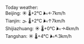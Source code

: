 Today weather:  
Beijing: ☀️ 🌡️+2°C 🌬️←7km/h  
Tianjin: 🌫  🌡️+2°C 🌬️↑7km/h  
Shijiazhuang: ☀️ 🌡️+0°C 🌬️→4km/h  
Tangshan: ☀️ 🌡️+4°C 🌬️↖3km/h  
